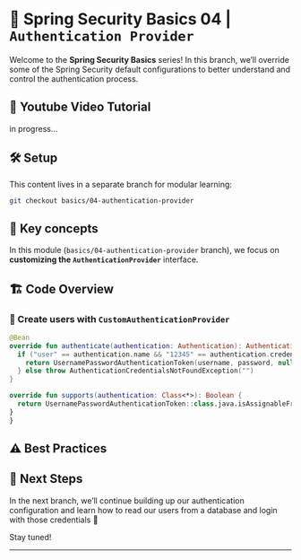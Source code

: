 # 🔐 Spring Security Basics 04 | `Authentication Provider`

Welcome to the **Spring Security Basics** series!
In this branch, we’ll override some of the Spring Security default configurations to better understand and control the authentication process.

## 🎥 Youtube Video Tutorial
in progress...

## 🛠️ Setup

This content lives in a separate branch for modular learning:

```bash
git checkout basics/04-authentication-provider
```

## 🧩 Key concepts

In this module (`basics/04-authentication-provider` branch), we focus on **customizing the `AuthenticationProvider`** interface. 



## 🏗️ Code Overview

### 🧪 Create users with `CustomAuthenticationProvider`

```kotlin
@Bean
override fun authenticate(authentication: Authentication): Authentication {
  if ("user" == authentication.name && "12345" == authentication.credentials) {
    return UsernamePasswordAuthenticationToken(username, password, null)
  } else throw AuthenticationCredentialsNotFoundException("")
}

override fun supports(authentication: Class<*>): Boolean {
  return UsernamePasswordAuthenticationToken::class.java.isAssignableFrom(authentication)
}
}
```


## ⚠️ Best Practices

## 🚀 Next Steps

In the next branch, we’ll continue building up our authentication configuration and learn how to read our users from a database and login with those credentials 🤯

Stay tuned!

---
